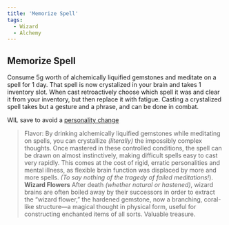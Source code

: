 ```yaml
---
title: 'Memorize Spell'
tags:
  - Wizard
  - Alchemy
---
```


## Memorize Spell
Consume 5g worth of alchemically liquified gemstones and meditate on a spell for 1 day. That spell is now crystalized in your brain and takes 1 inventory slot. When cast retroactively choose which spell it was and clear it from your inventory, but then replace it with fatigue. Casting a crystalized spell takes but a gesture and a phrase, and can be done in combat.

WIL save to avoid a [personality change](https://www.reddit.com/r/d100/comments/7hjhkj/d100_insanity_effects/)

> Flavor: By drinking alchemically liquified gemstones while meditating on spells, you can  crystallize *(literally)* the impossibly complex thoughts. Once mastered in these controlled conditions, the spell can be drawn on almost instinctively, making difficult spells easy to cast very rapidly. This comes at the cost of rigid, erratic personalities and mental illness, as flexible brain function was displaced by more and more spells. *(To say nothing of the tragedy of failed meditations!*). **Wizard Flowers** After death *(whether natural or hastened)*, wizard brains are often boiled away by their successors in order to extract the “wizard flower,” the hardened gemstone, now a branching, coral-like structure—a magical thought in physical form, useful for constructing enchanted items of all sorts. Valuable treasure.

